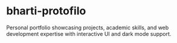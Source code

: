 # bharti-protofilo
Personal portfolio showcasing projects, academic skills, and web development expertise with interactive UI and dark mode support.
